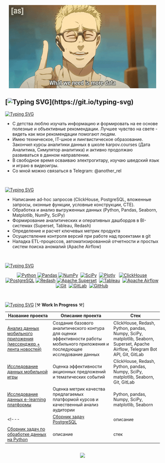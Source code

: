 <div align="center"><img src="https://github.com/another-rel/another-rel/blob/main/assets/header_portfolio.gif?raw=true"/></div>

<!--
Анимированные подписи к портфолио сделаны на сайте Readme Typing SVG
Ссылка на пресет:
https://readme-typing-svg.demolab.com/demo/?size=24&color=C7DFEE&center=true&width=1000&height=48&lines=%D0%9F%D1%80%D0%B8%D0%B2%D0%B5%D1%82!+%D0%9C%D0%B5%D0%BD%D1%8F+%D0%B7%D0%BE%D0%B2%D1%83%D1%82+%D0%9C%D0%B0%D0%BA%D1%81%D0%B8%D0%BC%2C+%D1%8F+-+%D0%90%D0%BD%D0%B0%D0%BB%D0%B8%D1%82%D0%B8%D0%BA+%D0%B4%D0%B0%D0%BD%D0%BD%D1%8B%D1%85.
Размер шрифта для заголовка - 24 px
Размер шрифта для подзаголовков - 16 px
-->

[![Typing SVG](https://readme-typing-svg.demolab.com?font=Fira+Code&size=24&pause=1000&color=C7DFEE&center=true&width=1000&height=48&lines=%D0%9F%D1%80%D0%B8%D0%B2%D0%B5%D1%82!+%D0%9C%D0%B5%D0%BD%D1%8F+%D0%B7%D0%BE%D0%B2%D1%83%D1%82+%D0%9C%D0%B0%D0%BA%D1%81%D0%B8%D0%BC%2C+%D1%8F+-+%D0%90%D0%BD%D0%B0%D0%BB%D0%B8%D1%82%D0%B8%D0%BA+%D0%B4%D0%B0%D0%BD%D0%BD%D1%8B%D1%85.)](https://git.io/typing-svg)
---
[![Typing SVG](https://readme-typing-svg.demolab.com?font=Fira+Code&size=16&pause=1000&color=C7DFEE&vCenter=true&width=435&height=16&lines=%D0%9E%D0%B1%D0%BE+%D0%BC%D0%BD%D0%B5%3A)](https://git.io/typing-svg)
<ul>
<li> С детства люблю изучать информацию и формировать на ее основе полезные и объективные рекомендации. Лучшее чувство на свете - видеть как мои рекомендации помогают людям.
<li> Имею техническое, IT-шное и лингвистическое образование. Закончил курсы аналитики данных в школе karpov.courses (Дата Аналитика, Симулятор аналитика) и активно продолжаю развиваться в данном направлении.
<li> В свободное время осваиваю электрогитару, изучаю шведский язык и играю в видеоигры.
<li> Со мной можно связаться в Telegram: @another_rel
</ul>
<br>

[![Typing SVG](https://readme-typing-svg.demolab.com?font=Fira+Code&size=16&pause=1000&color=C7DFEE&vCenter=true&width=435&height=16&lines=%D0%9C%D0%BE%D0%B8+%D0%BD%D0%B0%D0%B2%D1%8B%D0%BA%D0%B8%3A)](https://git.io/typing-svg)

<ul>
<li> Написание ad-hoc запросов (ClickHouse, PostgreSQL, вложенные запросы, оконные функции, условные конструкции, CTE).
<li> Обработка и анализ выгруженных данных (Python, Pandas, Seaborn, Matplotlib, NumPy, SciPy)
<li> Формирование аналитических и оперативных дашбордов в BI-системах (Superset, Tableau, Redash)
<li> Определение и расчет ключевых метрик продукта
<li> Осуществление контроля версий при работе над проектами в git
<li> Наладка ETL-процессов, автоматизированной отчетности и простых систем поиска аномалий (Apache Airflow)
</ul>

<br>

[![Typing SVG](https://readme-typing-svg.demolab.com?font=Fira+Code&size=16&pause=1000&color=C7DFEE&vCenter=true&width=435&height=16&lines=%D0%9C%D0%BE%D0%B8+%D0%B8%D0%BD%D1%81%D1%82%D1%80%D1%83%D0%BC%D0%B5%D0%BD%D1%82%D1%8B%3A)](https://git.io/typing-svg)
<br>

<!-- На будущее, иконки лежат тут: https://simpleicons.org/ -->
<!-- Инструкция к использованию: https://github.com/irfaan008/simple-skill-icons -->

<p align="center">
  <a href="#"><img src="https://simpleskill.icons.workers.dev/svg?i=python" title="Python" alt="Python"/></a>
  <a href="#"><img src="https://simpleskill.icons.workers.dev/svg?i=pandas" title="Pandas" alt="Pandas"/></a>
  <a href="#"><img src="https://simpleskill.icons.workers.dev/svg?i=numpy" title="NumPy" alt="NumPy"/></a>&nbsp;
  <a href="#"><img src="https://simpleskill.icons.workers.dev/svg?i=scipy" title="SciPy" alt="SciPy"/></a>&nbsp;
  <a href="#"><img src="https://simpleskill.icons.workers.dev/svg?i=plotly" title="Plotly" alt="Plotly"/></a>&nbsp;&nbsp;
  <a href="#"><img src="https://simpleskill.icons.workers.dev/svg?i=clickhouse" title="ClickHouse" alt="ClickHouse"/></a>&nbsp;
  <a href="#"><img src="https://simpleskill.icons.workers.dev/svg?i=postgresql" title="PostgreSQL" alt="PostgreSQL"/></a>
  <a href="#"><img src="https://simpleskill.icons.workers.dev/svg?i=redash" title="Redash" alt="Redash"/></a>
  <a href="#"><img src="https://simpleskill.icons.workers.dev/svg?i=apachesuperset" title="Apache Superset" alt="Apache Superset"/></a>&nbsp;
  <a href="#"><img src="https://simpleskill.icons.workers.dev/svg?i=tableau" title="Tableau" alt="Tableau"/></a>&nbsp;
  <a href="#"><img src="https://simpleskill.icons.workers.dev/svg?i=apacheairflow" title="Apache Airflow" alt="Apache Airflow"/></a>&nbsp;
  <a href="#"><img src="https://simpleskill.icons.workers.dev/svg?i=git" title="Git" alt="Git"/></a>&nbsp;
  <a href="#"><img src="https://simpleskill.icons.workers.dev/svg?i=gitlab" title="GitLab" alt="GitLab"/></a>&nbsp;
  <a href="#"><img src="https://simpleskill.icons.workers.dev/svg?i=github&theme=dark" title="GitHub" alt="GitHub"/></a>&nbsp;
</p>
<br>

[![Typing SVG](https://readme-typing-svg.demolab.com?font=Fira+Code&size=16&pause=1000&color=C7DFEE&vCenter=true&width=435&height=16&lines=%D0%9C%D0%BE%D0%B8+%D0%BF%D1%80%D0%BE%D0%B5%D0%BA%D1%82%D1%8B%3A)](https://git.io/typing-svg) [⚒ **Work In Progress** ⚒]

|Название проекта| Описание проекта| Стек|
|----------------|-----------------|-----|
|[Анализ данных мобильного приложения (мессенджер + лента новостей)](ссылка)|Создание базового аналитического контура для оценки эффективности работы мобильного приложения и последующее исследование данных|ClickHouse, Redash, Python, pandas, Numpy, SciPy, matplotlib, Seaborn, Superset, Apache Airflow, Telegram Bot API, Git, GitLab|
|[Исследование данных мобильной игры](ссылка)|Оценка эффективности акционных предложений и тематических событий|ClickHouse, Redash, Python, pandas, Numpy, SciPy, matplotlib, Seaborn, Git, GitLab|
|[Исследование данных e-learning платформы](ссылка)|Оценка метрик качества предлагаемых платформой курсов и качественный анализ аудитории|Python, pandas, Numpy, SciPy, matplotlib, Seaborn|
<!--- |[Сборник задач PostgreSQL](ссылка)|описание | стек |
|[Сборник задач по обработке данных на Python](ссылка)|описание | стек | --->

<!-- Бейджик взят отсюда: https://github.com/alexandresanlim/Badges4-README.md-Profile-Dynamic?tab=readme-ov-file -->

<br>
<div align="center"><img src="https://github-profile-summary-cards.vercel.app/api/cards/profile-details?username=another-rel&theme=github_dark"/></div>

<!---
another-rel/another-rel is a ✨ special ✨ repository because its `README.md` (this file) appears on your GitHub profile.
You can click the Preview link to take a look at your changes.
--->

